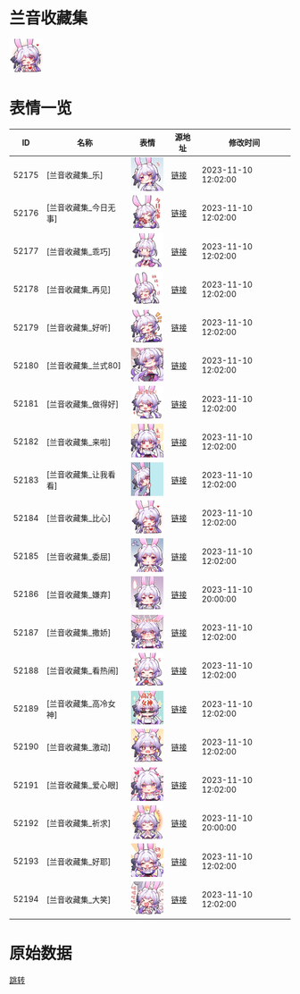 # 兰音收藏集

<img src="./cover.png" height="60" alt="cover" />

# 表情一览

|ID|名称|表情|源地址|修改时间|
|----|----|----|----|----|
|52175|[兰音收藏集_乐]|<img src="./pic/052175_%5B兰音收藏集_乐%5D.png" height="60" alt="乐"/>|[链接](https://i0.hdslb.com/bfs/garb/253897a631b34b8f4c88e1efbe7f5e47769ed40e.png)|2023-11-10 12:02:00|
|52176|[兰音收藏集_今日无事]|<img src="./pic/052176_%5B兰音收藏集_今日无事%5D.png" height="60" alt="今日无事"/>|[链接](https://i0.hdslb.com/bfs/garb/e68d0789d1f54c5d4644a4f9f3e592c5e08ab8bb.png)|2023-11-10 12:02:00|
|52177|[兰音收藏集_乖巧]|<img src="./pic/052177_%5B兰音收藏集_乖巧%5D.png" height="60" alt="乖巧"/>|[链接](https://i0.hdslb.com/bfs/garb/79e330f291984eea4a791ce956f462f4de473590.png)|2023-11-10 12:02:00|
|52178|[兰音收藏集_再见]|<img src="./pic/052178_%5B兰音收藏集_再见%5D.png" height="60" alt="再见"/>|[链接](https://i0.hdslb.com/bfs/garb/d7562438cac6b8269429344cc62db32d77d35a1f.png)|2023-11-10 12:02:00|
|52179|[兰音收藏集_好听]|<img src="./pic/052179_%5B兰音收藏集_好听%5D.png" height="60" alt="好听"/>|[链接](https://i0.hdslb.com/bfs/garb/59b0d54c4a22b39a7504989b278b9a88d90526f1.png)|2023-11-10 12:02:00|
|52180|[兰音收藏集_兰式80]|<img src="./pic/052180_%5B兰音收藏集_兰式80%5D.png" height="60" alt="兰式80"/>|[链接](https://i0.hdslb.com/bfs/garb/41a65f3d5f00a1de96228c4ee5e4dd120485e9ee.png)|2023-11-10 12:02:00|
|52181|[兰音收藏集_做得好]|<img src="./pic/052181_%5B兰音收藏集_做得好%5D.png" height="60" alt="做得好"/>|[链接](https://i0.hdslb.com/bfs/garb/6eb1adb8a037ef7ef159e2286caf272059560e26.png)|2023-11-10 12:02:00|
|52182|[兰音收藏集_来啦]|<img src="./pic/052182_%5B兰音收藏集_来啦%5D.png" height="60" alt="来啦"/>|[链接](https://i0.hdslb.com/bfs/garb/7b33eabff799aeff7dd72379a07f158b1333ef4c.png)|2023-11-10 12:02:00|
|52183|[兰音收藏集_让我看看]|<img src="./pic/052183_%5B兰音收藏集_让我看看%5D.png" height="60" alt="让我看看"/>|[链接](https://i0.hdslb.com/bfs/garb/9d83fe2309eec6ab886764fa0c379a52a9955f96.png)|2023-11-10 12:02:00|
|52184|[兰音收藏集_比心]|<img src="./pic/052184_%5B兰音收藏集_比心%5D.png" height="60" alt="比心"/>|[链接](https://i0.hdslb.com/bfs/garb/a6029fb0fa2749eb524a9dfd8458cfe2957228da.png)|2023-11-10 12:02:00|
|52185|[兰音收藏集_委屈]|<img src="./pic/052185_%5B兰音收藏集_委屈%5D.png" height="60" alt="委屈"/>|[链接](https://i0.hdslb.com/bfs/garb/d21d36cfa483115013882da736b0a5896590773f.png)|2023-11-10 12:02:00|
|52186|[兰音收藏集_嫌弃]|<img src="./pic/052186_%5B兰音收藏集_嫌弃%5D.png" height="60" alt="嫌弃"/>|[链接](https://i0.hdslb.com/bfs/garb/ba58c0d2bffde9c657349541594a545c69b050e8.png)|2023-11-10 20:00:00|
|52187|[兰音收藏集_撒娇]|<img src="./pic/052187_%5B兰音收藏集_撒娇%5D.png" height="60" alt="撒娇"/>|[链接](https://i0.hdslb.com/bfs/garb/670632b2640c2c32ed0fc6f8a30ce65f491c84c9.png)|2023-11-10 12:02:00|
|52188|[兰音收藏集_看热闹]|<img src="./pic/052188_%5B兰音收藏集_看热闹%5D.png" height="60" alt="看热闹"/>|[链接](https://i0.hdslb.com/bfs/garb/0f5ec8b5c6e6beb22b81376ad60c975f2f59c7ee.png)|2023-11-10 12:02:00|
|52189|[兰音收藏集_高冷女神]|<img src="./pic/052189_%5B兰音收藏集_高冷女神%5D.png" height="60" alt="高冷女神"/>|[链接](https://i0.hdslb.com/bfs/garb/6f4912b9a82aa347a694500d19b8186be0b0a1fc.png)|2023-11-10 12:02:00|
|52190|[兰音收藏集_激动]|<img src="./pic/052190_%5B兰音收藏集_激动%5D.png" height="60" alt="激动"/>|[链接](https://i0.hdslb.com/bfs/garb/b2a9c31f5741b456e61fcae7f05e3f6664a8c4af.png)|2023-11-10 12:02:00|
|52191|[兰音收藏集_爱心眼]|<img src="./pic/052191_%5B兰音收藏集_爱心眼%5D.png" height="60" alt="爱心眼"/>|[链接](https://i0.hdslb.com/bfs/garb/b7171b525f8cc8ea9f0227244fd56b1749a07aec.png)|2023-11-10 12:02:00|
|52192|[兰音收藏集_祈求]|<img src="./pic/052192_%5B兰音收藏集_祈求%5D.png" height="60" alt="祈求"/>|[链接](https://i0.hdslb.com/bfs/garb/5e679c6517448943c01ccf8a0609e02f1c764d17.png)|2023-11-10 20:00:00|
|52193|[兰音收藏集_好耶]|<img src="./pic/052193_%5B兰音收藏集_好耶%5D.png" height="60" alt="好耶"/>|[链接](https://i0.hdslb.com/bfs/garb/b90f76453b9908315816fc734bd10ced0a6717be.png)|2023-11-10 12:02:00|
|52194|[兰音收藏集_大笑]|<img src="./pic/052194_%5B兰音收藏集_大笑%5D.png" height="60" alt="大笑"/>|[链接](https://i0.hdslb.com/bfs/garb/4f09e9783cedae7a259232d08c2078e14adb362a.png)|2023-11-10 12:02:00|

# 原始数据

[跳转](./raw.json)

